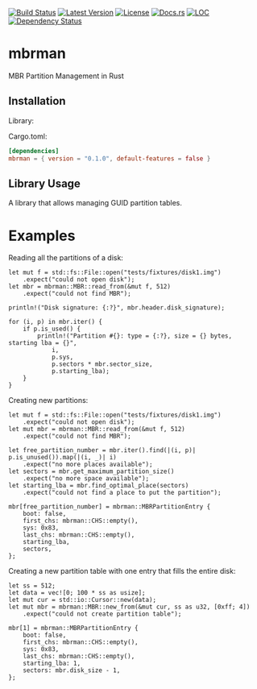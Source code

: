 [![Build Status](https://travis-ci.org/cecton/mbrman.svg?branch=master)](https://travis-ci.org/cecton/mbrman)
[![Latest Version](https://img.shields.io/crates/v/mbrman.svg)](https://crates.io/crates/mbrman)
[![License](https://img.shields.io/badge/license-MIT-blue.svg)](http://opensource.org/licenses/MIT)
[![Docs.rs](https://docs.rs/mbrman/badge.svg)](https://docs.rs/mbrman)
[![LOC](https://tokei.rs/b1/github/cecton/mbrman)](https://github.com/cecton/mbrman)
[![Dependency Status](https://deps.rs/repo/github/cecton/mbrman/status.svg)](https://deps.rs/repo/github/cecton/mbrman)

mbrman
======

MBR Partition Management in Rust

Installation
------------

Library:

Cargo.toml:
```toml
[dependencies]
mbrman = { version = "0.1.0", default-features = false }
```

Library Usage
-------------

A library that allows managing GUID partition tables.

# Examples
Reading all the partitions of a disk:
```
let mut f = std::fs::File::open("tests/fixtures/disk1.img")
    .expect("could not open disk");
let mbr = mbrman::MBR::read_from(&mut f, 512)
    .expect("could not find MBR");

println!("Disk signature: {:?}", mbr.header.disk_signature);

for (i, p) in mbr.iter() {
    if p.is_used() {
        println!("Partition #{}: type = {:?}, size = {} bytes, starting lba = {}",
            i,
            p.sys,
            p.sectors * mbr.sector_size,
            p.starting_lba);
    }
}
```
Creating new partitions:
```
let mut f = std::fs::File::open("tests/fixtures/disk1.img")
    .expect("could not open disk");
let mut mbr = mbrman::MBR::read_from(&mut f, 512)
    .expect("could not find MBR");

let free_partition_number = mbr.iter().find(|(i, p)| p.is_unused()).map(|(i, _)| i)
    .expect("no more places available");
let sectors = mbr.get_maximum_partition_size()
    .expect("no more space available");
let starting_lba = mbr.find_optimal_place(sectors)
    .expect("could not find a place to put the partition");

mbr[free_partition_number] = mbrman::MBRPartitionEntry {
    boot: false,
    first_chs: mbrman::CHS::empty(),
    sys: 0x83,
    last_chs: mbrman::CHS::empty(),
    starting_lba,
    sectors,
};
```
Creating a new partition table with one entry that fills the entire disk:
```
let ss = 512;
let data = vec![0; 100 * ss as usize];
let mut cur = std::io::Cursor::new(data);
let mut mbr = mbrman::MBR::new_from(&mut cur, ss as u32, [0xff; 4])
    .expect("could not create partition table");

mbr[1] = mbrman::MBRPartitionEntry {
    boot: false,
    first_chs: mbrman::CHS::empty(),
    sys: 0x83,
    last_chs: mbrman::CHS::empty(),
    starting_lba: 1,
    sectors: mbr.disk_size - 1,
};
```
